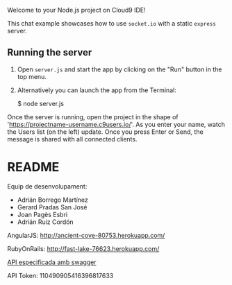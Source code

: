 Welcome to your Node.js project on Cloud9 IDE!

This chat example showcases how to use `socket.io` with a static `express` server.

## Running the server

1) Open `server.js` and start the app by clicking on the "Run" button in the top menu.

2) Alternatively you can launch the app from the Terminal:

    $ node server.js

Once the server is running, open the project in the shape of 'https://projectname-username.c9users.io/'. As you enter your name, watch the Users list (on the left) update. Once you press Enter or Send, the message is shared with all connected clients.


# README

Equip de desenvolupament:

* Adrián Borrego Martínez
* Gerard Pradas San José
* Joan Pagès Esbri
* Adrián Ruiz Cordón

AngularJS: http://ancient-cove-80753.herokuapp.com/

RubyOnRails: http://fast-lake-76623.herokuapp.com/

[API especificada amb swagger](https://drive.google.com/file/d/0B7BMaLyaJJnXYUJBTTFlM1BIVEU/view?usp=sharing)

API Token: 110490905416396817633